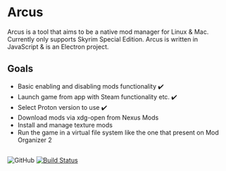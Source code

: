 # Arcus

Arcus is a tool that aims to be a native mod manager for Linux & Mac. Currently only supports Skyrim Special Edition. Arcus is written in JavaScript & is an Electron project.

## Goals

- Basic enabling and disabling mods functionality :heavy_check_mark:
- Launch game from app with Steam functionality etc. :heavy_check_mark:
- Select Proton version to use :heavy_check_mark:
- Download mods via xdg-open from Nexus Mods
- Install and manage texture mods
- Run the game in a virtual file system like the one that present on Mod Organizer 2

##

![GitHub](https://img.shields.io/github/license/Ashnwor/arcus) [![Build Status](https://travis-ci.com/Ashnwor/arcus.svg?branch=master)](https://travis-ci.com/Ashnwor/arcus)
